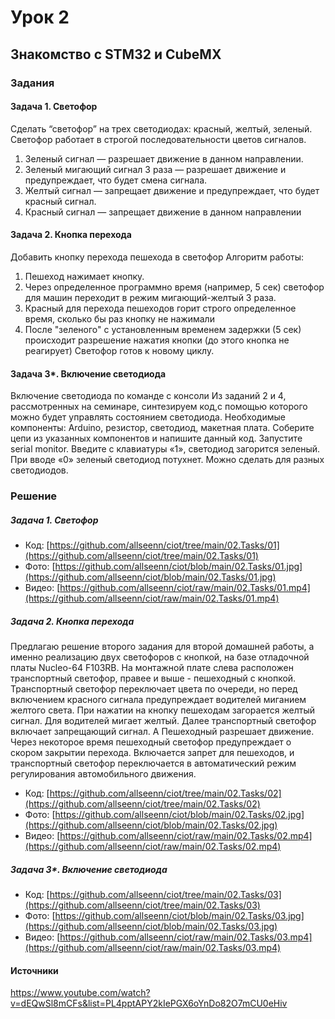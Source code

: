 # Урок 2

## Знакомство с STM32 и CubeMX

### Задания

#### Задача 1. Светофор

Сделать “светофор” на трех светодиодах: красный, желтый, зеленый.
Светофор работает в строгой последовательности цветов сигналов.

1. Зеленый сигнал — разрешает движение в данном направлении.
2. Зеленый мигающий сигнал 3 раза — разрешает движение и предупреждает, что будет смена сигнала.
3. Желтый сигнал — запрещает движение и предупреждает, что будет красный сигнал.
4. Красный сигнал — запрещает движение в данном направлении

#### Задача 2. Кнопка перехода

Добавить кнопку перехода пешехода в светофор
Алгоритм работы:

1. Пешеход нажимает кнопку.
2. Через определенное программно время (например, 5 сек) светофор для машин переходит в режим
мигающий-желтый 3 раза.
3. Красный для перехода пешеходов горит строго определенное время, сколько бы раз кнопку не
нажимали
4. После "зеленого" с установленным временем задержки (5 сек) происходит разрешение нажатия
кнопки (до этого кнопка не реагирует)
Светофор готов к новому циклу.

#### Задача 3*. Включение светодиода

Включение светодиода по команде с консоли
Из заданий 2 и 4, рассмотренных на семинаре, синтезируем код,с помощью которого можно будет управлять
состоянием светодиода.
Необходимые компоненты: Arduino, резистор, светодиод, макетная плата.
Соберите цепи из указанных компонентов и напишите данный код. Запустите serial monitor. Введите с
клавиатуры «1», светодиод загорится зеленый. При вводе «0» зеленый светодиод потухнет. Можно сделать
для разных светодиодов.

### Решение

##### Задача 1. Светофор

- Код: [https://github.com/allseenn/ciot/tree/main/02.Tasks/01](https://github.com/allseenn/ciot/tree/main/02.Tasks/01)
- Фото: [https://github.com/allseenn/ciot/blob/main/02.Tasks/01.jpg](https://github.com/allseenn/ciot/blob/main/02.Tasks/01.jpg)
- Видео: [https://github.com/allseenn/ciot/raw/main/02.Tasks/01.mp4](https://github.com/allseenn/ciot/raw/main/02.Tasks/01.mp4)

##### Задача 2. Кнопка перехода

Предлагаю решение второго задания для второй домашней работы, а именно реализацию двух светофоров с кнопкой, на базе отладочной платы Nucleo-64 F103RB. На монтажной плате слева расположен транспортный светофор, правее и выше - пешеходный с кнопкой. Транспортный светофор переключает цвета по очереди, но перед включением красного сигнала предупреждает водителей миганием желтого света.
При нажатии на кнопку пешеходам загорается желтый сигнал. Для водителей мигает желтый. Далее транспортный светофор включает запрещающий сигнал. А Пешеходный разрешает движение.
Через некоторое время пешеходный светофор предупреждает о скором закрытии перехода. Включается запрет для пешеходов, и транспортный светофор переключается в автоматический режим регулирования автомобильного движения.

- Код: [https://github.com/allseenn/ciot/tree/main/02.Tasks/02](https://github.com/allseenn/ciot/tree/main/02.Tasks/02)
- Фото: [https://github.com/allseenn/ciot/blob/main/02.Tasks/02.jpg](https://github.com/allseenn/ciot/blob/main/02.Tasks/02.jpg)
- Видео: [https://github.com/allseenn/ciot/raw/main/02.Tasks/02.mp4](https://github.com/allseenn/ciot/raw/main/02.Tasks/02.mp4)

##### Задача 3*. Включение светодиода

- Код: [https://github.com/allseenn/ciot/tree/main/02.Tasks/03](https://github.com/allseenn/ciot/tree/main/02.Tasks/03)
- Фото: [https://github.com/allseenn/ciot/blob/main/02.Tasks/03.jpg](https://github.com/allseenn/ciot/blob/main/02.Tasks/03.jpg)
- Видео: [https://github.com/allseenn/ciot/raw/main/02.Tasks/03.mp4](https://github.com/allseenn/ciot/raw/main/02.Tasks/03.mp4)


#### Источники

https://www.youtube.com/watch?v=dEQwSl8mCFs&list=PL4pptAPY2kIePGX6oYnDo82O7mCU0eHiv